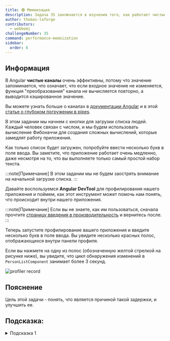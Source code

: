 ```yaml
---
title: 🟢 Мемоизация
description: Задача 35 заключается в изучении того, как работает чистые pipe
author: thomas-laforge
contributors:
  - webbomj
challengeNumber: 35
command: performance-memoization
sidebar:
  order: 8
---
```


## Информация

В Angular <b> чистые каналы</b> очень эффективны, потому что значение запоминается, что означает, что если входное значение не изменяется, функция "преобразования" канала не вычисляется повторно, а выводится кэшированное значение.

Вы можете узнать больше о каналах в [документации Angular](https://angular.dev/guide/pipes) и в этой [статье о глубоком погружении в pipes](https://medium.com/ngconf/deep-dive-into-angular-pipes-c040588cd15d).

В этом задании мы начнем с кнопки для загрузки списка людей. Каждый человек связан с числом, и мы будем использовать вычисление Фибоначчи для создания сложных вычислений, которые замедлят работу приложения.

Как только список будет загружен, попробуйте ввести несколько букв в поле ввода. Вы заметите, что приложение работает очень медленно, даже несмотря на то, что вы выполняете только самый простой набор текста.

:::note[Примечание]
В этом задании мы не будем заострять внимание на начальной загрузке списка.
:::

Давайте воспользуемся <b>Angular DevTool</b> для профилирования нашего приложения и поймем, как этот инструмент может помочь нам понять, что происходит внутри нашего приложения.

:::note[Примечание]
Если вы не знаете, как им пользоваться, сначала прочтите [страницу введения в производительность](/задачи/производительность/) и вернитесь после.
:::

Теперь запустите профилирование вашего приложения и введите несколько букв в поле ввода. Вы увидите несколько красных полос, отображающихся внутри панели профиля.

Если вы нажмете на одну из полос (обозначенную желтой стрелкой на рисунке ниже), вы увидите, что цикл обнаружения изменений в `PersonListComponent` занимает более 3 секунд.

![profiler record](../../../../../assets/performance/35/memoize-profiler.png 'Profiler Record')

## Пояснение

Цель этой задачи - понять, что является причиной такой задержки, и улучшить ее.

## Подсказка:

<details>
  <summary>Подсказка 1</summary>

Используйте `Pipes` для запоминания вычисления Фибоначчи.

</details>
